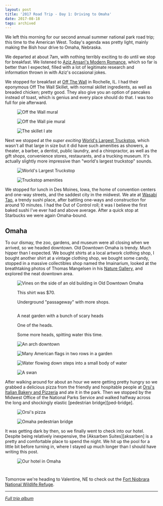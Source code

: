 ```yaml
---
layout: post
title: '2017 Road Trip - Day 1: Driving to Omaha'
date: 2017-08-18
tags: archived
---
```


We left this morning for our second annual summer national park road trip; this time to the American West. Today's agenda was pretty light, mainly making the 8ish hour drive to Omaha, Nebraska.

We departed at about 7am, with nothing terribly exciting to do until we stop for breakfast. We listened to [Aziz Ansari's Modern Romance][modern-romance], which so far is better than I expected, filled with a lot of legitimate research and information thrown in with Aziz's occasional jokes.

We stopped for breakfast at [Off The Wall][off-the-wall] in Rochelle, IL. I had their eponymous Off The Wall Skillet, with normal skillet ingredients, as well as breaded chicken; pretty good. They also give you an option of pancakes instead of toast, which is genius and every place should do that. I was too full for pie afterward.

<div class="carousel">
	<figure>
		<img alt="Off the Wall mural" src="off-the-wall.jpg" />
	</figure>
	<figure>
		<img alt="Off the Wall pie mural" src="off-the-wall-pie.jpg" />
	</figure>
	<figure>
		<img alt="The skillet I ate" src="off-the-wall-skillet.jpg" />
	</figure>
</div>

Next we stopped at the _super exciting_ [World's Largest Truckstop][truckstop], which wasn't all that large in size but it did have such amenities as showers, a theater, a barber, a dentist, public laundry, and a chiropractor, as well as the gift shops, convenience stores, restaurants, and a trucking museum. It's actually slightly more impressive than "world's largest truckstop" sounds.

<div class="carousel">
	<figure>
		<img alt="World's Largest Truckstop" src="truckstop.jpg" />
	</figure>
	<figure>
		<img alt="Truckstop amenities" src="truckstop-amenities.jpg" />
	</figure>
</div>

We stopped for lunch in Des Moines, Iowa, the home of convention centers and one-way streets, and the saddest city in the midwest. We ate at [Wasabi Tao][wasabi], a trendy sushi place, after battling one-ways and construction for around 10 minutes. I had the Out of Control roll; it was I believe the first baked sushi I've ever had and above average. After a quick stop at Starbucks we were again Omaha-bound.

## Omaha

To our dismay, the zoo, gardens, and museum were all closing when we arrived, so we headed downtown. Old Downtown Omaha is trendy. Much hipper than I expected. We bought shirts at a local artwork clothing shop, I bought another shirt at a vintage clothing shop, we bought some candy, stopped in a massive collectibles shop named the Imainarium, looked at the breathtaking photos of Thomas Mangelsen in his [Nature Gallery][mangelsen], and explored the neat downtown area.

<div class="carousel">
	<figure>
		<img alt="Vines on the side of an old building in Old Downtown Omaha" src="omaha-1.jpg" />
	</figure>
	<figure>
		<img alt="" src="omaha-2.jpg" />
		<figcaption>
			This shirt was $70.
		</figcaption>
	</figure>
	<figure>
		<img alt="" src="omaha-3.jpg" />
		<figcaption>
			Underground "passageway" with more shops.
		</figcaption>
	</figure>
	<figure>
		<img alt="" src="omaha-4.jpg" />
	</figure>
	<figure>
		<img alt="" src="omaha-5.jpg" />
		<figcaption>
			A neat garden with a bunch of scary heads
		</figcaption>
	</figure>
	<figure>
		<img alt="" src="omaha-6.jpg" />
		<figcaption>
			One of the heads.
		</figcaption>
	</figure>
	<figure>
		<img alt="" src="omaha-7.jpg" />
		<figcaption>
			Some more heads, spitting water this time.
		</figcaption>
	</figure>
	<figure>
		<img alt="An arch downtown" src="omaha-8.jpg" />
	</figure>
	<figure>
		<img alt="Many American flags in two rows in a garden" src="omaha-9.jpg" />
	</figure>
	<figure>
		<img alt="Water flowing down steps into a small body of water" src="omaha-10.jpg" />
	</figure>
	<figure>
		<img alt="A swan" src="omaha-11.jpg" />
	</figure>
</div>

After walking around for about an hour we were getting pretty hungry so we grabbed a delicious pizza from the friendly and hospitable people at [Orsi's Italian Bakery and Pizzeria][orsis] and ate it in the park. Then we stopped by the Midwest Office of the National Parks Service and walked halfway across the long and shockingly elastic [pedestrian bridge][ped-bridge].

<div class="carousel">
	<figure>
		<img alt="Orsi's pizza" src="orsis-pizza.jpg" />
	</figure>
	<figure>
		<img alt="Omaha pedestrian bridge" src="omaha-ped-bridge.jpg" />
	</figure>
</div>

It was getting dark by then, so we finally went to check into our hotel. Despite being relatively inexpensive, the [Aksarben Suites][aksarben] is a pretty and comfortable place to spend the night. We hit up the pool for a little bit before turning in, where I stayed up much longer than I should have writing this post.

<div class="carousel">
	<figure>
		<img alt="Our hotel in Omaha" src="aksarben-1.jpg" />
	</figure>
	<figure>
		<img alt="" src="aksarben-2.jpg" />
	</figure>
	<figure>
		<img alt="" src="aksarben-3.jpg" />
	</figure>
</div>

Tomorrow we're heading to Valentine, NE to check out the [Fort Niobrara National Wildlife Refuge][niobrara].

---

[_Full trip album_][photos]

[modern-romance]: https://www.audible.com/pd/Nonfiction/Modern-Romance-Audiobook/B00UKEQK82
[off-the-wall]: http://www.offthewallcafe.com/
[truckstop]: https://iowa80truckstop.com/
[wasabi]: http://www.wasabidsm.com/
[mangelsen]: http://www.mangelsen.com/
[orsis]: http://orsibakery.com/
[valentine]: https://visitvalentine.org/
[niobrara]: https://www.fws.gov/refuge/fort_niobrara/
[photos]: https://goo.gl/photos/s6D4FYv8uWmbNhiT8
